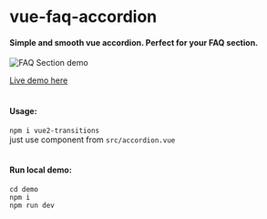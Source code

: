 # vue-faq-accordion
#### Simple and smooth vue accordion. Perfect for your FAQ section.

![FAQ Section demo](https://github.com/gerasimvol/vue-faq-accordion/blob/master/demo.gif)

[Live demo here](http://vue-faq-accordion.surge.sh/)
<br/><br/>
#### Usage:
`npm i vue2-transitions`<br/>
just use component from `src/accordion.vue`
<br/><br/>
#### Run local demo:
```
cd demo
npm i
npm run dev
```
